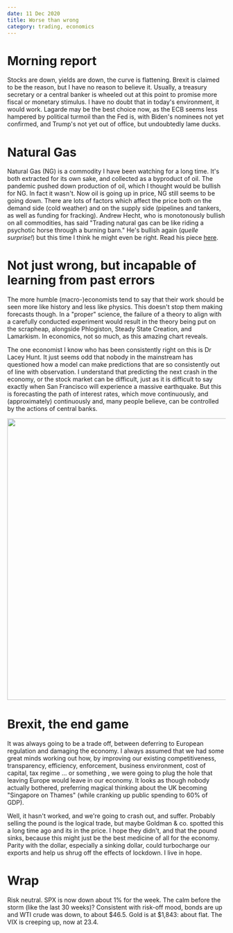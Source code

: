```yaml
---
date: 11 Dec 2020
title: Worse than wrong
category: trading, economics
---
```


# Morning report

Stocks are down, yields are down, the curve is flattening.
Brexit is claimed to be the reason, but I have no reason to believe it.
Usually, a treasury secretary or a central banker is wheeled out at this point to promise more fiscal or monetary stimulus.
I have no doubt that in today's environment, it would work.
Lagarde may be the best choice now, as the ECB seems less hampered by political turmoil than the Fed is, with Biden's nominees not yet confirmed, and Trump's not yet out of office, but undoubtedly lame ducks.

# Natural Gas

Natural Gas (NG) is a commodity I have been watching for a long time. 
It's both extracted for its own sake, and collected as a byproduct of oil.
The pandemic pushed down production of oil, which I thought would be bullish for NG.
In fact it wasn't. 
Now oil is going up in price, NG still seems to be going down.
There are lots of factors which affect the price both on the demand side (cold weather) and on the supply side (pipelines and tankers, as well as funding for fracking).
Andrew Hecht, who is monotonously bullish on all commodities, has said "Trading natural gas can be like riding a psychotic horse through a burning barn."
He's bullish again (*quelle surprise!*) but this time I think he might even be right.
Read his piece [here](https://seekingalpha.com/article/4394255-ugly-natural-gas-market-leads-to-bullish-reversal).

# Not just wrong, but incapable of learning from past errors

The more humble (macro-)economists tend to say that their work should be seen more like history and less like physics. 
This doesn't stop them making forecasts though. 
In a "proper" science, the failure of a theory to align with a carefully conducted experiment would result in the theory being put on the scrapheap, alongside Phlogiston, Steady State Creation, and Lamarkism. In economics, not so much, as this amazing chart reveals.

The one economist I know who has been consistently right on this is Dr Lacey Hunt. 
It just seems odd that nobody in the mainstream has questioned how a model can make predictions that are so consistently out of line with observation.
I understand that predicting the next crash in the economy, or the stock market can be difficult, just as it is difficult to say exactly when San Francisco will experience a massive earthquake. But this is forecasting the path of interest rates, which move continuously, and (approximately) continuously and, many people believe, can be controlled by the actions of central banks.

<img src="https://thesoundingline.com/wp-content/uploads/2020/12/survey-of-professional-forecasters-on-10-year-treasury-yields.jpg" width=650px />

# Brexit, the end game

It was always going to be a trade off, between deferring to European regulation and damaging the economy.
I always assumed that we had some great minds working out how, by improving our existing competitiveness, transparency, efficiency, enforcement, business environment, cost of capital, tax regime ... or something , we were going to plug the hole that leaving Europe would leave in our economy.
It looks as though nobody actually bothered, preferring magical thinking about the UK becoming "Singapore on Thames" (while cranking up public spending to 60% of GDP). 

Well, it hasn't worked, and we're going to crash out, and suffer. Probably selling the pound is the logical trade, but maybe Goldman & co. spotted this a long time ago and its in the price. I hope they didn't, and that the pound sinks, because this might just be the best medicine of all for the economy. Parity with the dollar, especially a sinking dollar, could turbocharge our exports and help us shrug off the effects of lockdown. I live in hope. 

# Wrap

Risk neutral. SPX is now down about 1% for the week. The calm before the storm (like the last 30 weeks)?
Consistent with risk-off mood, bonds are up and WTI crude was down, to about $46.5. 
Gold is at $1,843: about flat. The VIX is creeping up, now at 23.4.

